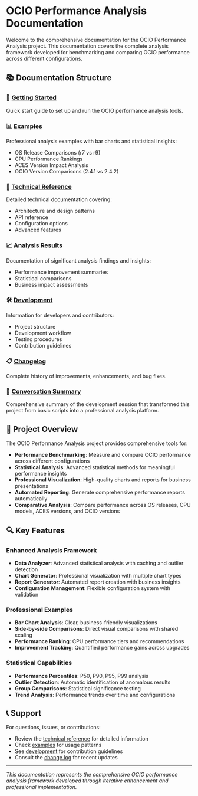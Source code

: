 # OCIO Performance Analysis Documentation

Welcome to the comprehensive documentation for the OCIO Performance Analysis project. This documentation covers the complete analysis framework developed for benchmarking and comparing OCIO performance across different configurations.

## 📚 Documentation Structure

### 🚀 [Getting Started](getting-started.md)
Quick start guide to set up and run the OCIO performance analysis tools.

### 📊 [Examples](examples.md)
Professional analysis examples with bar charts and statistical insights:
- OS Release Comparisons (r7 vs r9)
- CPU Performance Rankings
- ACES Version Impact Analysis
- OCIO Version Comparisons (2.4.1 vs 2.4.2)

### 🔧 [Technical Reference](technical-reference.md)
Detailed technical documentation covering:
- Architecture and design patterns
- API reference
- Configuration options
- Advanced features

### 📈 [Analysis Results](analysis-results.md)
Documentation of significant analysis findings and insights:
- Performance improvement summaries
- Statistical comparisons
- Business impact assessments

### 🛠️ [Development](development.md)
Information for developers and contributors:
- Project structure
- Development workflow
- Testing procedures
- Contribution guidelines

### 📋 [Changelog](changelog.md)
Complete history of improvements, enhancements, and bug fixes.

### 💬 [Conversation Summary](conversation-summary.md)
Comprehensive summary of the development session that transformed this project from basic scripts into a professional analysis platform.

## 🎯 Project Overview

The OCIO Performance Analysis project provides comprehensive tools for:

- **Performance Benchmarking**: Measure and compare OCIO performance across different configurations
- **Statistical Analysis**: Advanced statistical methods for meaningful performance insights
- **Professional Visualization**: High-quality charts and reports for business presentations
- **Automated Reporting**: Generate comprehensive performance reports automatically
- **Comparative Analysis**: Compare performance across OS releases, CPU models, ACES versions, and OCIO versions

## 🔍 Key Features

### Enhanced Analysis Framework
- **Data Analyzer**: Advanced statistical analysis with caching and outlier detection
- **Chart Generator**: Professional visualization with multiple chart types
- **Report Generator**: Automated report creation with business insights
- **Configuration Management**: Flexible configuration system with validation

### Professional Examples
- **Bar Chart Analysis**: Clear, business-friendly visualizations
- **Side-by-side Comparisons**: Direct visual comparisons with shared scaling
- **Performance Ranking**: CPU performance tiers and recommendations
- **Improvement Tracking**: Quantified performance gains across upgrades

### Statistical Capabilities
- **Performance Percentiles**: P50, P90, P95, P99 analysis
- **Outlier Detection**: Automatic identification of anomalous results
- **Group Comparisons**: Statistical significance testing
- **Trend Analysis**: Performance trends over time and configurations

## 📞 Support

For questions, issues, or contributions:
- Review the [technical reference](technical-reference.md) for detailed information
- Check [examples](examples.md) for usage patterns
- See [development](development.md) for contribution guidelines
- Consult the [change log](changelog.md) for recent updates

---

*This documentation represents the comprehensive OCIO performance analysis framework developed through iterative enhancement and professional implementation.*
